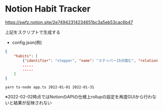 # Notion Habit Tracker

https://swfz.notion.site/2e74942314234651bc3a5eb53cac6b47

上記をスクリプトで生成する

- config.json(例)

```json
{
    "habits": [
        {"identifier": "stepper", "name": "ステッパー15分踏む", "relationType":["Weekday"]}
        .....
        .....
    ]
}
```

```shell
yarn ts-node app.ts 2022-01-01 2022-01-31
```

※2022-02-02時点ではNotionのAPIの仕様上rollupの設定を再度GUIから行わないと結果が反映されない
